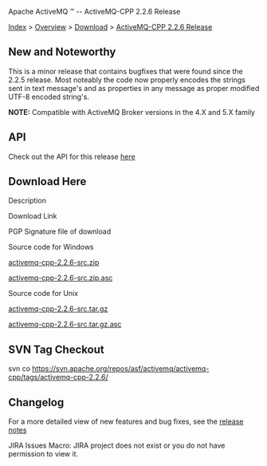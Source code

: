 Apache ActiveMQ ™ -- ActiveMQ-CPP 2.2.6 Release 

[Index](index.html) > [Overview](overview.md) > [Download](OverviewOverview/Overview/download.md) > [ActiveMQ-CPP 2.2.6 Release](Index/Overview/DownloadIndex/Overview/Download/Index/Overview/Download/activemq-cpp-226-release.md)

New and Noteworthy
------------------

This is a minor release that contains bugfixes that were found since the  
2.2.5 release. Most noteably the code now properly encodes the strings  
sent in text message's and as properties in any message as proper modified  
UTF-8 encoded string's.

  

**NOTE:** Compatible with ActiveMQ Broker versions in the 4.X and 5.X family

API
---

Check out the API for this release [here](http://activemq.apache.org/cms/api_docs/activemqcpp-2.2.1)

Download Here
-------------

Description

Download Link

PGP Signature file of download

Source code for Windows

[activemq-cpp-2.2.6-src.zip](http://www.apache.org/dyn/closer.cgi/activemq/activemq-cpp/source/activemq-cpp-2.2.6-src.zip)

[activemq-cpp-2.2.6-src.zip.asc](http://www.apache.org/dist/activemq/activemq-cpp/source/activemq-cpp-2.2.6-src.zip.asc)

Source code for Unix

[activemq-cpp-2.2.6-src.tar.gz](http://www.apache.org/dyn/closer.cgi/activemq/activemq-cpp/source/activemq-cpp-2.2.6-src.tar.gz)

[activemq-cpp-2.2.6-src.tar.gz.asc](http://www.apache.org/dist/activemq/activemq-cpp/source/activemq-cpp-2.2.6-src.tar.gz.asc)

SVN Tag Checkout
----------------

svn co https://svn.apache.org/repos/asf/activemq/activemq-cpp/tags/activemq-cpp-2.2.6/

Changelog
---------

For a more detailed view of new features and bug fixes, see the [release notes](http://issues.apache.org/activemq/secure/ReleaseNote.jspa?projectId=11000&styleName=Html&version=12109)  

JIRA Issues Macro: JIRA project does not exist or you do not have permission to view it.

 

